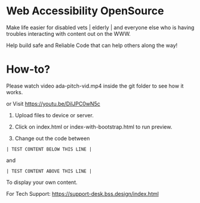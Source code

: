 # Web Accessibility OpenSource

Make life easier for disabled vets | elderly | and everyone else who is having troubles interacting with content out on the WWW.

Help build safe and Reliable Code that can help others along the way!

# How-to?

Please watch video ada-pitch-vid.mp4 inside the git folder to see how it works.

or Visit https://youtu.be/DilJPC0wN5c

1. Upload files to device or server.

2. Click on index.html or index-with-bootstrap.html to run preview.

3. Change out the code between 

```| TEST CONTENT BELOW THIS LINE |```

and 

```| TEST CONTENT ABOVE THIS LINE | ```

To display your own content.

For Tech Support: https://support-desk.bss.design/index.html